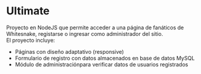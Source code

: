 # Ultimate
Proyecto en NodeJS que permite acceder a una página de fanáticos de Whitesnake, registarse o ingresar como administrador del sitio.<br>
El proyecto incluye:
<ul>
<li>Páginas con diseño adaptativo (responsive)</li>
<li>Formulario de registro con datos almacenados en base de datos MySQL</li>
<li>Módulo de administraciónpara verificar datos de usuarios registrados</li>
</ul>

